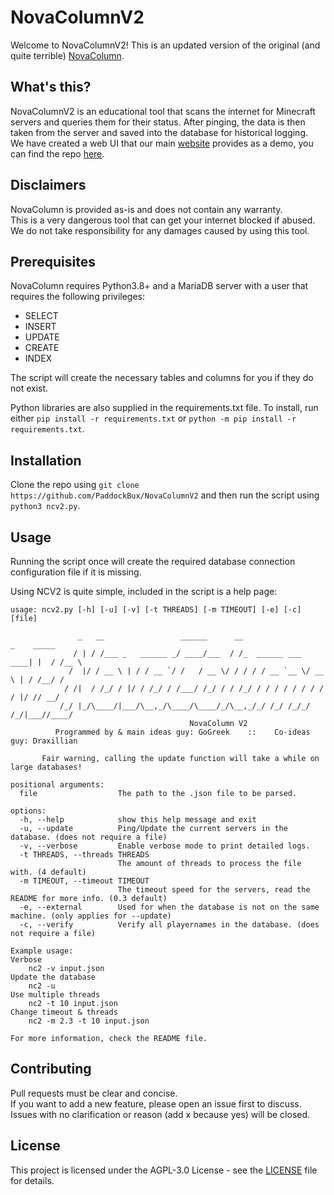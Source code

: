 # NovaColumnV2

Welcome to NovaColumnV2!
This is an updated version of the original (and quite terrible) [NovaColumn](https://github.com/PaddockBux/NovaColumn).

## What's this?

NovaColumnV2 is an educational tool that scans the internet for Minecraft servers and queries them for their status. After pinging, the data is then taken from the server and saved into the database for historical logging.\
We have created a web UI that our main [website](https://novacolumn.com) provides as a demo, you can find the repo [here](https://github.com/PaddockBux/NovaColumn-WebUI).

## Disclaimers

NovaColumn is provided as-is and does not contain any warranty.\
This is a very dangerous tool that can get your internet blocked if abused.\
We do not take responsibility for any damages caused by using this tool.

## Prerequisites

NovaColumn requires Python3.8+ and a MariaDB server with a user that requires the following privileges:

- SELECT
- INSERT
- UPDATE
- CREATE
- INDEX

The script will create the necessary tables and columns for you if they do not exist.

Python libraries are also supplied in the requirements.txt file. To install, run either `pip install -r requirements.txt` or `python -m pip install -r requirements.txt`.

## Installation

Clone the repo using `git clone https://github.com/PaddockBux/NovaColumnV2` and then run the script using `python3 ncv2.py`.

## Usage

Running the script once will create the required database connection configuration file if it is missing.

Using NCV2 is quite simple, included in the script is a help page:

```Text
usage: ncv2.py [-h] [-u] [-v] [-t THREADS] [-m TIMEOUT] [-e] [-c] [file]

               _   __                 ______      __                    _    _____ 
              / | / /___ _   ______ _/ ____/___  / /_  ______ ___  ____| |  / /__ \
             /  |/ / __ \ | / / __ `/ /   / __ \/ / / / / __ `__ \/ __ \ | / /__/ /
            / /|  / /_/ / |/ / /_/ / /___/ /_/ / / /_/ / / / / / / / / / |/ // __/ 
           /_/ |_/\____/|___/\__,_/\____/\____/_/\__,_/_/ /_/ /_/_/ /_/|___//____/ 
                                        NovaColumn V2
          Programmed by & main ideas guy: GoGreek    ::    Co-ideas guy: Draxillian

       Fair warning, calling the update function will take a while on large databases!

positional arguments:
  file                  The path to the .json file to be parsed.

options:
  -h, --help            show this help message and exit
  -u, --update          Ping/Update the current servers in the database. (does not require a file)
  -v, --verbose         Enable verbose mode to print detailed logs.
  -t THREADS, --threads THREADS
                        The amount of threads to process the file with. (4 default)
  -m TIMEOUT, --timeout TIMEOUT
                        The timeout speed for the servers, read the README for more info. (0.3 default)
  -e, --external        Used for when the database is not on the same machine. (only applies for --update)
  -c, --verify          Verify all playernames in the database. (does not require a file)

Example usage:
Verbose
    nc2 -v input.json
Update the database
    nc2 -u
Use multiple threads
    nc2 -t 10 input.json
Change timeout & threads
    nc2 -m 2.3 -t 10 input.json

For more information, check the README file.
```

## Contributing

Pull requests must be clear and concise.\
If you want to add a new feature, please open an issue first to discuss. Issues with no clarification or reason (add x because yes) will be closed.

## License

This project is licensed under the AGPL-3.0 License - see the [LICENSE](./LICENSE) file for details.
